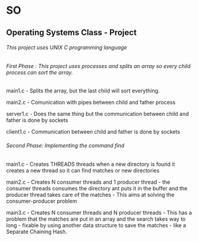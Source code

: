# SO
## Operating Systems Class  - Project

###### This project uses UNIX C programming language

###### First Phase : This project uses processes and splits an array so every child process can sort the array.

main1.c - Splits the array, but the last child will sort everything.

main2.c - Comunication with pipes between child and father process

server1.c - Does the same thing but the communication between child and father is done by sockets

client1.c - Communication between child and father is done by sockets

###### Second Phase: Implementing the command find 

main1.c - Creates THREADS threads when a new directory is found it creates a new thread so it can find matches or new directories

main2.c - Creates N consumer threads and 1 producer thread - the consumer threads consumes the directory ant puts it in the buffer and the producer thread takes care of the
matches - This aims at solving the consumer-producer problem

main3.c - Creates N consumer threads and N producer threads - This has a problem that the matches are put in an array and the search takes way to long - fixable by using another data structure to save the matches - like a Separate Chaining Hash.


